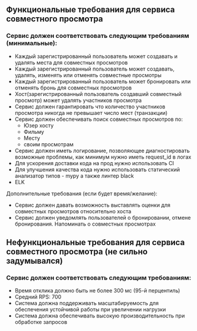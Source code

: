 ## Функциональные требования для сервиса совместного просмотра
### Сервис должен соответствовать следующим требованиям (минимальные):
- Каждый зарегистрированный пользователь может создавать и удалять места для совместных просмотров
- Каждый зарегистрированный пользователь может создавать, удалять, изменять или отменять совместные просмотры
- Каждый зарегистрированный пользователь может бронировать или отменять бронь для совместных просмотров
- Хост(зарегистрированный пользователь создавший совместный просмотр) может удалять участников просмотра
- Сервис должен гарантировать что количество участников просмотра никогда не превышает число мест (транзакции)
- Сервис должен обеспечивать поиск совместных просмотров по:
    - Юзер хосту
    - Фильму
    - Месту
    - своим просмотрам
- Сервис должен иметь логирование, позволяющее диагностировать возможные проблемы, как минимум нужно иметь request_id в логах
- Для ускорения доставки кода на прод нужно использовать CI
- Для улучшения качества кода нужно использовать статический анализатор типов - mypy а также линтер black
- ELK

Дополнительные требования (если будет время/желание):
- Сервис должен давать возможность выставлять оценки для совместных просмотров относительно хоста
- Сервис должен уведомлять пользователей о бронировании, отмене бронирования. Напоминать о совместных просмотрах


## Нефункциональные требования для сервиса совместного просмотра (не сильно задумывался)
### Сервис должен соответствовать следующим требованиям:
- Время отклика должно быть не более 300 мс (95-й перцентиль)
- Средний RPS: 700
- Система должна поддерживать масштабируемость для обеспечения устойчивой работы при увеличении нагрузки
- Система должна обеспечивать высокую производительность при обработке запросов
